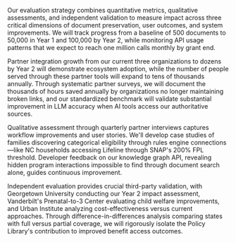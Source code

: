 
Our evaluation strategy combines quantitative metrics, qualitative assessments, and independent validation to measure impact across three critical dimensions of document preservation, user outcomes, and system improvements. We will track progress from a baseline of 500 documents to 50,000 in Year 1 and 100,000 by Year 2, while monitoring API usage patterns that we expect to reach one million calls monthly by grant end.

Partner integration growth from our current three organizations to dozens by Year 2 will demonstrate ecosystem adoption, while the number of people served through these partner tools will expand to tens of thousands annually. Through systematic partner surveys, we will document the thousands of hours saved annually by organizations no longer maintaining broken links, and our standardized benchmark will validate substantial improvement in LLM accuracy when AI tools access our authoritative sources.

Qualitative assessment through quarterly partner interviews captures workflow improvements and user stories. We'll develop case studies of families discovering categorical eligibility through rules engine connections—like NC households accessing Lifeline through SNAP's 200% FPL threshold. Developer feedback on our knowledge graph API, revealing hidden program interactions impossible to find through document search alone, guides continuous improvement.

Independent evaluation provides crucial third-party validation, with Georgetown University conducting our Year 2 impact assessment, Vanderbilt's Prenatal-to-3 Center evaluating child welfare improvements, and Urban Institute analyzing cost-effectiveness versus current approaches. Through difference-in-differences analysis comparing states with full versus partial coverage, we will rigorously isolate the Policy Library's contribution to improved benefit access outcomes.